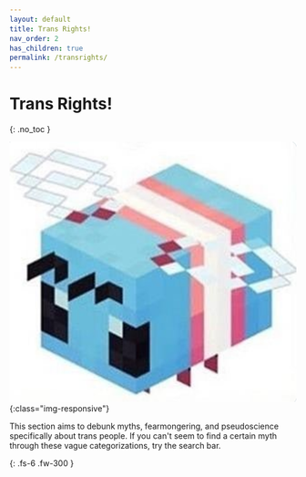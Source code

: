 ```yaml
---
layout: default
title: Trans Rights!
nav_order: 2
has_children: true
permalink: /transrights/
---
```


# Trans Rights!
{: .no_toc }

![minecraft bee is trans](assets/images/transbee.png){:class="img-responsive"}

This section aims to debunk myths, fearmongering, and pseudoscience specifically about trans people.
If you can't seem to find a certain myth through these vague categorizations, try the search bar.

{: .fs-6 .fw-300 }
